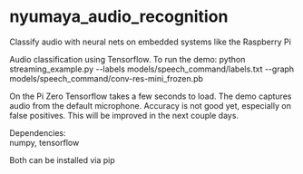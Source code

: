 # nyumaya_audio_recognition
Classify audio with neural nets on embedded systems like the Raspberry Pi


Audio classification using Tensorflow. To run the demo:
python streaming_example.py --labels models/speech_command/labels.txt --graph models/speech_command/conv-res-mini_frozen.pb

On the Pi Zero Tensorflow takes a few seconds to load. The demo captures audio from the default microphone. 
Accuracy is not good yet, especially on false positives. This will be improved in the next couple days.

Dependencies:  
numpy, tensorflow

Both can be installed via pip
